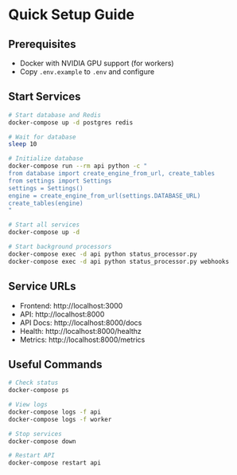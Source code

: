 # Quick Setup Guide

## Prerequisites
- Docker with NVIDIA GPU support (for workers)
- Copy `.env.example` to `.env` and configure

## Start Services

```bash
# Start database and Redis
docker-compose up -d postgres redis

# Wait for database
sleep 10

# Initialize database
docker-compose run --rm api python -c "
from database import create_engine_from_url, create_tables
from settings import Settings
settings = Settings()
engine = create_engine_from_url(settings.DATABASE_URL)
create_tables(engine)
"

# Start all services
docker-compose up -d

# Start background processors
docker-compose exec -d api python status_processor.py
docker-compose exec -d api python status_processor.py webhooks
```

## Service URLs
- Frontend: http://localhost:3000
- API: http://localhost:8000
- API Docs: http://localhost:8000/docs
- Health: http://localhost:8000/healthz
- Metrics: http://localhost:8000/metrics

## Useful Commands
```bash
# Check status
docker-compose ps

# View logs
docker-compose logs -f api
docker-compose logs -f worker

# Stop services
docker-compose down

# Restart API
docker-compose restart api
```